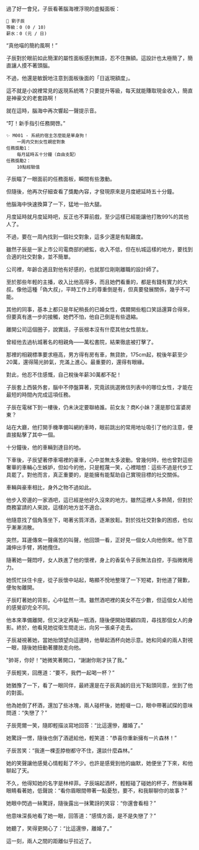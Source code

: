 過了好一會兒，子辰看著腦海裡浮現的虛擬面板：

```
📰 劉子辰  
等級：0 (0 / 10)
薪水：0 (元 / 日)
```

“真他喵的簡約風啊！”

子辰對於眼前如此簡潔的屬性面板感到無語，忍不住撫額。這設計也太極簡了，簡直讓人摸不著頭腦。

不過，他還是敏銳地注意到面板後面的「日返現額度」。

這不就是小說裡常見的返現系統嗎？只要提升等級，每天就能賺取現金收入，簡直是神豪文的老套路啊！

就在這時，腦海中再次響起一聲提示音。

“叮！新手指引任務開啓。”

```
✨ M001 - 系統的宿主怎麼能是單身狗！  
    一周内交到女性親密對象
任務獎勵1：  
    每月延時五十分鐘（自由支配）  
任務獎勵2：  
    10點經驗值
```

子辰瞄了一眼面前的任務面板，瞬間有些激動。

但隨後，他再次仔細查看了獎勵內容，才發現原來是月度總延時五十分鐘。

他腦海中快速換算了一下，猛地一拍大腿。

月度延時就月度延時吧，反正也不算前戲，至少這樣已經能讓他打敗99%的其他人了。

不過，要在一周內找到一個社交對象，這多少還是有點難度。

雖然子辰是一家上市公司電商部的總監，收入不低，但在杭城這樣的地方，要找到合適的社交對象，並不簡單。

公司裡，年齡合適且對他有好感的，也就那位剛剛離職的設計師了。

至於那些年輕的主播，收入比他高得多，而且她們看重的，都是有錢有實力的大叔。像他這種「偽大叔」，平時工作上的尊重倒是有，但真要發展關係，幾乎不可能。

其他的同事，基本上都只是年紀稍長的已婚女性，偶爾開些粗口笑話還算合得來，但要真有進一步的接觸，她們不怕，他自己倒是有些退縮。

離開公司這個圈子，說實話，子辰根本沒有什麼其他女性朋友。

曾經他去過杭城著名的相親角——萬松書院，結果徹底被打擊了。

那裡的相親標準要求極高，男方得有房有車，無貸款，175cm起，稅後年薪至少20萬，還得陽光帥氣，充滿上進心。最重要的，還得有眼緣。

對此，他忍不住感慨，自己稅後年薪30萬都不配！

子辰套上西裝外套，腦中不停盤算著，究竟該挑選微信列表中的哪位女性，才能在最短的時間內完成這項任務。

子辰在電梯下到一樓後，仍未決定要聯絡誰。前女友？商K小妹？還是那位富婆房東？

站在大廳，他打開手機準備叫網約車時，眼前跳出的常用地址吸引了他的注意，便直接點擊了其中一個。

十分鐘後，他的車輛到達目的地。

下車後，子辰望著停車場裡的豪車，心中並無太多波動。曾幾何時，他也曾對這些奢華的車輛心生嫉妒，但如今的他，只是輕蔑一笑，心裡暗想：這些不過是代步工具罷了。對他而言，真正重要的，是能擁有能幫助自己實現目標的社交關係。

車輛與豪車相比，身外之物不過如此。

他步入旁邊的一家酒吧，這已經是他好久沒來的地方。雖然這裡人多熱鬧，但對於商務宴請的人來說，這樣的地方並不適合。

他隨意找了個角落坐下，喝著劣質洋酒，逐漸放鬆。對於找社交對象的困惑，也似乎漸漸消散。

突然，耳邊傳來一聲痛苦的叫聲，他回頭一看，正好見一個女人向他倒來。他下意識伸出手臂，將她攬住。

隨著她一聲悶哼，女人跌進了他的懷裡，身上的香氣令子辰無法自控，手指微微用力。

她慌忙扶住卡座，從子辰懷中站起，略顯不悅地整理了一下短裙，對他道了聲歉，便匆匆離開。

子辰盯著她的背影，心中猛然一清。雖然酒吧裡的美女不在少數，但這個女人給他的感覺卻完全不同。

他本來準備離開，但又決定再點一瓶酒，隨後便開始環顧四周，尋找那個女人的身影。終於，他看見她從衛生間走出，向另一張桌子走去。

子辰凝視著她，當她抬頭望向這邊時，他舉起酒杯向她示意。她和同桌的兩人對視一眼，隨後她扭動著腰肢走向他。

"帥哥，你好！"她微笑著開口，“謝謝你剛才扶了我。”

子辰輕笑，回應道：“要不，我們一起喝一杯？”

她猶豫了一下，看了一眼同伴，最終還是在子辰真誠的目光下點頭同意，坐到了他的對面。

他為她倒了杯酒，還加了些冰塊，兩人碰杯後，她輕啜一口，眼中帶著試探的意味問道：“失戀了？”

子辰莞爾一笑，隨即輕描淡寫地回答：“比這還慘，離婚了。”

她驚訝一愣，隨後也倒了酒遞給他，輕笑道：“恭喜你重新擁有一片森林！”

子辰苦笑：“我連一棵歪脖樹都守不住，還談什麼森林。”

她的笑聲讓他感覺心情輕鬆了不少。也許是感覺到他的幽默，她便坐了下來，和他聊起了天。

不久，他得知她的名字是林梓菲。子辰端起酒杯，輕輕碰了碰她的杯子，然後眯著眼睛看著她，低聲說：“看你眉眼間帶著一點憂愁，要不，和我聊聊你的故事？”

她眼中閃過一絲驚訝，隨後露出一抹驚訝的笑容：“你還會看相？”

他意味深長地看了她一眼，回答道：“感情方面，是不是失戀了？”

她聽了，笑得更開心了：“比這還慘，離婚了。”

這一刻，兩人之間的距離似乎拉近了。